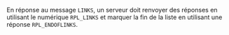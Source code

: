 En réponse au message `LINKS`, un serveur doit renvoyer des réponses en
utilisant le numérique `RPL_LINKS` et marquer la fin de la liste en utilisant
une réponse `RPL_ENDOFLINKS`.
